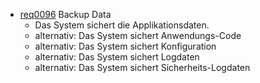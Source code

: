 * [req0096](https://github.com/DomainDrivenArchitecture/ddaRequirement/blob/master/en/requirements/req0096.md) Backup Data
  * Das System sichert die Applikationsdaten.
  * alternativ: Das System sichert Anwendungs-Code
  * alternativ: Das System sichert Konfiguration
  * alternativ: Das System sichert Logdaten
  * alternativ: Das System sichert Sicherheits-Logdaten
